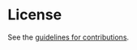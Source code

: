 # License

See the
[guidelines for contributions](https://github.com/GrumpyOldTroll/ietf-taps-yang/blob/master/CONTRIBUTING.md).
